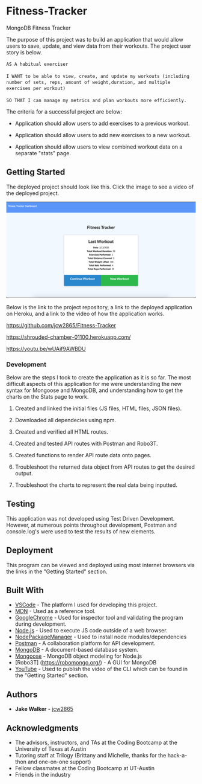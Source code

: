 # Fitness-Tracker
MongoDB Fitness Tracker

The purpose of this project was to build an application that would allow users to save, update, and view data from their workouts. The project user story is below.

```
AS A habitual exerciser

I WANT to be able to view, create, and update my workouts (including number of sets, reps, amount of weight,duration, and multiple exercises per workout) 

SO THAT I can manage my metrics and plan workouts more efficiently.
```

 The criteria for a successful project are below: 

* Application should allow users to add exercises to a previous workout.

* Application should allow users to add new exercises to a new workout. 

* Application should allow users to view combined workout data on a separate "stats" page. 

## Getting Started

The deployed project should look like this. Click the image to see a video of the deployed project.

[![Deployed Project](FitnessTrackerScreenShot.png)](https://youtu.be/wUAif9AWBDU)


Below is the link to the project repository, a link to the deployed application on Heroku, and a link to the video of how the application works. 

https://github.com/jcw2865/Fitness-Tracker

https://shrouded-chamber-01100.herokuapp.com/

https://youtu.be/wUAif9AWBDU

### Development

Below are the steps I took to create the application as it is so far. The most difficult aspects of this application for me were understanding the new syntax for Mongoose and MongoDB, and understanding how to get the charts on the Stats page to work. 

1. Created and linked the initial files (JS files, HTML files, JSON files). 

2. Downloaded all dependecies using npm. 

3. Created and verified all HTML routes.

4. Created and tested API routes with Postman and Robo3T. 

5. Created functions to render API route data onto pages.

6. Troubleshoot the returned data object from API routes to get the desired output.

7. Troubleshoot the charts to represent the real data being inputted. 

## Testing

This application was not developed using Test Driven Development. However, at numerous points throughout development, Postman and console.log's were used to test the results of new elements. 

## Deployment

This program can be viewed and deployed using most internet browsers via the links in the "Getting Started" section. 

## Built With

* [VSCode](https://code.visualstudio.com/) - The platform I used for developing this project.
* [MDN](https://developer.mozilla.org/en-US/) - Used as a reference tool.
* [GoogleChrome](https://www.google.com/chrome/) - Used for inspector tool and validating the program during development. 
* [Node.js](https://nodejs.org/en/) - Used to execute JS code outside of a web browser.
* [NodePackageManager](https://www.npmjs.com/) - Used to install node modules/dependencies
* [Postman](https://www.getpostman.com/) - A collaboration platform for API development.
* [MongoDB](https://www.mongodb.com/) - A document-based database system.
* [Mongoose](https://mongoosejs.com/) - MongoDB object modeling for Node.js
* [Robo3T] (https://robomongo.org/) - A GUI for MongoDB
* [YouTube](https://youtube.com) - Used to publish the video of the CLI which can be found in the "Getting Started" section. 
<!-- ## Contributing

Please read [CONTRIBUTING.md](https://gist.github.com/PurpleBooth/b24679402957c63ec426) for details on our code of conduct, and the process for submitting pull requests to us. -->

## Authors

* **Jake Walker** - [jcw2865](https://github.com/jcw2865)

<!-- See also the list of [contributors](https://github.com/your/project/contributors) who participated in this project. -->

<!-- ## License

This project is licensed under the MIT License - see the [LICENSE.md](LICENSE.md) file for details -->

## Acknowledgments

* The advisors, instructors, and TAs at the Coding Bootcamp at the University of Texas at Austin
* Tutoring staff at Trilogy (Brittany and Michelle, thanks for the hack-a-thon and one-on-one support)
* Fellow classmates at the Coding Bootcamp at UT-Austin
* Friends in the industry
